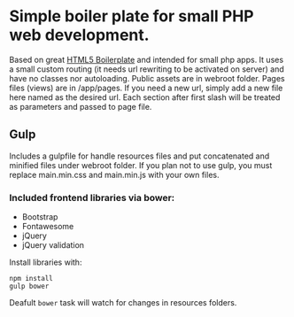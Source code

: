 # Simple boiler plate for small PHP web development.

Based on great [HTML5 Boilerplate](https://html5boilerplate.com/) and intended for small php apps. It uses a small custom routing (it needs url rewriting to be activated on server) and have no classes nor autoloading. Public assets are in webroot folder. Pages files (views) are in /app/pages. If you need a new url, simply add a new file here named as the desired url. Each section after first slash will be treated as parameters and passed to page file.

## Gulp

Includes a gulpfile for handle resources files and put concatenated and minified files under webroot folder. If you plan not to use gulp, you must replace main.min.css and main.min.js with your own files.

### Included frontend libraries via bower:
- Bootstrap
- Fontawesome
- jQuery
- jQuery validation

Install libraries with:

```
npm install
gulp bower
```

Deafult `bower` task will watch for changes in resources folders.